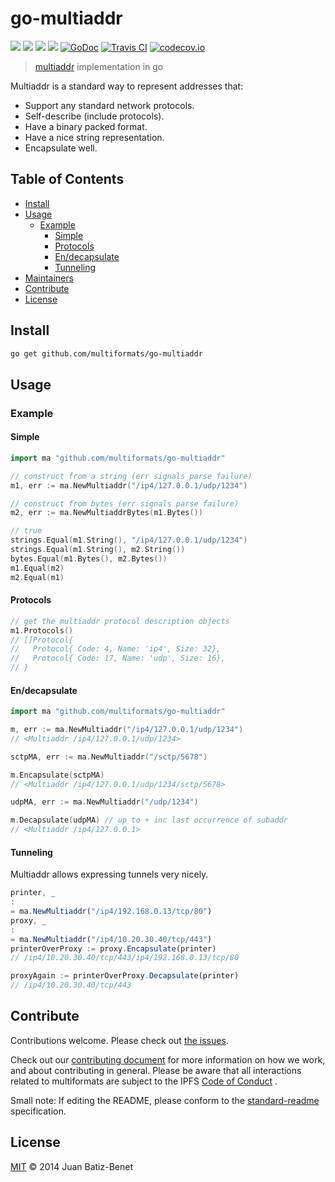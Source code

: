 # go-multiaddr

[![](https://img.shields.io/badge/made%20by-Protocol%20Labs-blue.svg?style=flat-square)](http://ipn.io)
[![](https://img.shields.io/badge/project-multiformats-blue.svg?style=flat-square)](https://github.com/multiformats/multiformats)
[![](https://img.shields.io/badge/freenode-%23ipfs-blue.svg?style=flat-square)](https://webchat.freenode.net/?channels=%23ipfs)
[![](https://img.shields.io/badge/readme%20style-standard-brightgreen.svg?style=flat-square)](https://github.com/RichardLitt/standard-readme)
[![GoDoc](https://godoc.org/github.com/multiformats/go-multiaddr?status.svg)](https://godoc.org/github.com/multiformats/go-multiaddr)
[![Travis CI](https://img.shields.io/travis/multiformats/go-multiaddr.svg?style=flat-square&branch=master)](https://travis-ci.org/multiformats/go-multiaddr)
[![codecov.io](https://img.shields.io/codecov/c/github/multiformats/go-multiaddr.svg?style=flat-square&branch=master)](https://codecov.io/github/multiformats/go-multiaddr?branch=master)

> [multiaddr](https://github.com/multiformats/multiaddr) implementation in go

Multiaddr is a standard way to represent addresses that:

- Support any standard network protocols.
- Self-describe (include protocols).
- Have a binary packed format.
- Have a nice string representation.
- Encapsulate well.

## Table of Contents

- [Install](#install)
- [Usage](#usage)
  - [Example](#example)
    - [Simple](#simple)
    - [Protocols](#protocols)
    - [En/decapsulate](#endecapsulate)
    - [Tunneling](#tunneling)
- [Maintainers](#maintainers)
- [Contribute](#contribute)
- [License](#license)

## Install

```sh
go get github.com/multiformats/go-multiaddr
```

## Usage

### Example

#### Simple

```go
import ma "github.com/multiformats/go-multiaddr"

// construct from a string (err signals parse failure)
m1, err := ma.NewMultiaddr("/ip4/127.0.0.1/udp/1234")

// construct from bytes (err signals parse failure)
m2, err := ma.NewMultiaddrBytes(m1.Bytes())

// true
strings.Equal(m1.String(), "/ip4/127.0.0.1/udp/1234")
strings.Equal(m1.String(), m2.String())
bytes.Equal(m1.Bytes(), m2.Bytes())
m1.Equal(m2)
m2.Equal(m1)
```

#### Protocols

```go
// get the multiaddr protocol description objects
m1.Protocols()
// []Protocol{
//   Protocol{ Code: 4, Name: 'ip4', Size: 32},
//   Protocol{ Code: 17, Name: 'udp', Size: 16},
// }
```

#### En/decapsulate

```go
import ma "github.com/multiformats/go-multiaddr"

m, err := ma.NewMultiaddr("/ip4/127.0.0.1/udp/1234")
// <Multiaddr /ip4/127.0.0.1/udp/1234>

sctpMA, err := ma.NewMultiaddr("/sctp/5678")

m.Encapsulate(sctpMA)
// <Multiaddr /ip4/127.0.0.1/udp/1234/sctp/5678>

udpMA, err := ma.NewMultiaddr("/udp/1234")

m.Decapsulate(udpMA) // up to + inc last occurrence of subaddr
// <Multiaddr /ip4/127.0.0.1>
```

#### Tunneling

Multiaddr allows expressing tunnels very nicely.

```js
printer, _
:
= ma.NewMultiaddr("/ip4/192.168.0.13/tcp/80")
proxy, _
:
= ma.NewMultiaddr("/ip4/10.20.30.40/tcp/443")
printerOverProxy := proxy.Encapsulate(printer)
// /ip4/10.20.30.40/tcp/443/ip4/192.168.0.13/tcp/80

proxyAgain := printerOverProxy.Decapsulate(printer)
// /ip4/10.20.30.40/tcp/443
```

## Contribute

Contributions welcome. Please check out [the issues](https://github.com/multiformats/go-multiaddr/issues).

Check out our [contributing document](https://github.com/multiformats/multiformats/blob/master/contributing.md) for more
information on how we work, and about contributing in general. Please be aware that all interactions related to
multiformats are subject to the IPFS [Code of Conduct](https://github.com/ipfs/community/blob/master/code-of-conduct.md)
.

Small note: If editing the README, please conform to
the [standard-readme](https://github.com/RichardLitt/standard-readme) specification.

## License

[MIT](LICENSE) © 2014 Juan Batiz-Benet

